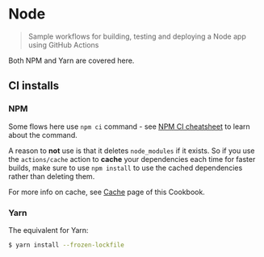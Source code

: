 # Node
> Sample workflows for building, testing and deploying a Node app using GitHub Actions

Both NPM and Yarn are covered here.


## CI installs

### NPM

Some flows here use `npm ci` command - see [NPM CI cheatsheet](https://michaelcurrin.github.io/dev-cheatsheets/cheatsheets/javascript/npm/commands/ci.html) to learn about the command.

A reason to **not** use is that it deletes `node_modules` if it exists. So if you use the `actions/cache` action to **cache** your dependencies each time for faster builds, make sure to use `npm install` to use the cached dependencies rather than deleting them.

For more info on cache, see [Cache](/recipes/ci-cd/github-actions/workflows/cache.md) page of this Cookbook.

### Yarn

The equivalent for Yarn:

```sh
$ yarn install --frozen-lockfile
```
